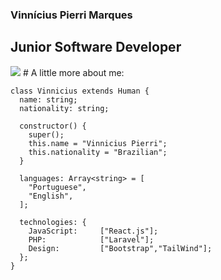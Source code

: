 ### Vinnícius Pierri Marques

## Junior Software Developer

<img src="https://github.githubassets.com/images/icons/emoji/unicode/1f300.png"/> 
# A little more about me:

```
class Vinnicius extends Human {
  name: string;
  nationality: string;
  
  constructor() {
    super();
    this.name = "Vinnicius Pierri";
    this.nationality = "Brazilian";
  }
  
  languages: Array<string> = [
    "Portuguese",
    "English",
  ];
  
  technologies: {
    JavaScript:     ["React.js"];
    PHP:            ["Laravel"];
    Design:         ["Bootstrap","TailWind"];
  };
}
```
